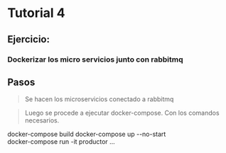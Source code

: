 # Tutorial 4

## Ejercicio:
### Dockerizar los micro servicios junto con rabbitmq

## Pasos
> Se hacen los microservicios conectado a rabbitmq

>Luego se procede a ejecutar docker-compose. Con los comandos necesarios.


 docker-compose build
 docker-compose up --no-start  
 docker-compose run -it productor ...